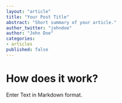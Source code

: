 ```yaml
---
layout: "article"
title: "Your Post Title"
abstract: "Short summary of your article."
author_twitter: "johndoe"
author: "John Doe"
categories: 
- articles
published: false
---
```


How does it work?
=================

Enter Text in Markdown format.